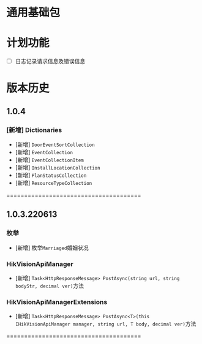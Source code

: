 # 通用基础包

# 计划功能
 * [ ] 日志记录请求信息及错误信息

# 版本历史
## 1.0.4
### [新增] Dictionaries
* [新增] `DoorEventSortCollection`
* [新增] `EventCollection`
* [新增] `EventCollectionItem`
* [新增] `InstallLocationCollection`
* [新增] `PlanStatusCollection`
* [新增] `ResourceTypeCollection`

======================================
## 1.0.3.220613
### 枚举
 * [新增] 枚举`Marriaged`婚姻状况
### HikVisionApiManager
 * [新增] `Task<HttpResponseMessage> PostAsync(string url, string bodyStr, decimal ver)`方法
### HikVisionApiManagerExtensions
 * [新增] `Task<HttpResponseMessage> PostAsync<T>(this IHikVisionApiManager manager, string url, T body, decimal ver)`方法

======================================